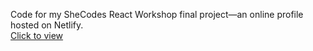 Code for my SheCodes React Workshop final project—an online profile hosted on Netlify.
<br/>[Click to view](https://k-dlamini-portfolio.netlify.app/)
